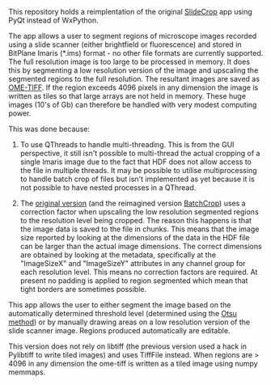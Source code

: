 This repository holds a reimplentation of the original 
[SlideCrop](https://github.com/QBI-Microscopy/SlideCrop "SlideCrop") app using
PyQt instead of WxPython.

The app allows a user to segment regions of microscope images recorded
using a slide scanner (either brightfield or fluorescence) and stored
in BitPlane Imaris (*.ims) format - no other file formats are currently
supported. The full resolution image is too large to be processed in 
memory. It does this by segmenting a low resolution version of the image
and upscaling the segmented regions to the full resolution. The resultant
images are saved as [OME-TIFF](https://docs.openmicroscopy.org/ome-model/5.6.3/ome-tiff/). If the region exceeds 4096 pixels in any dimension
the image is written as tiles so that large arrays are not held in memory. These huge
images (10's of Gb) can therefore be handled with very modest computing power.

This was done because:

1. To use QThreads to handle multi-threading. This is from the GUI perspective,
it still isn't possible to multi-thread the actual cropping of a single Imaris image
due to the fact that HDF does not allow access to the file in multiple threads. It
may be possible to utilise multiprocessing to handle batch crop of files but isn't
implemented as yet because it is not possible to have nested processes in a QThread.

2. The [original version](https://github.com/QBI-Microscopy/SlideCrop) (and the reimagined version [BatchCrop](https://github.com/QBI-Microscopy/BatchCrop)) uses a correction
factor when upscaling the low resolution segmented regions to the resolution
level being cropped. The reason this happens is that the image data is saved
to the file in chunks. This means that the image size reported by looking at
the dimensions of the data in the HDF file can be larger than the actual
image dimensions. The correct dimensions are obtained by looking at the
metadata, specifically at the "ImageSizeX" and "ImageSizeY" attributes in any
channel group for each resolution level. This means no correction factors are
required. At present no padding is applied to region segmented which mean that
tight borders are sometimes possible.

This app allows the user to either segment the image based on the automatically
determined threshold level (determined using the [Otsu method](https://en.wikipedia.org/wiki/Otsu%27s_method))
or by manually drawing areas on a low resolution version of the slide scanner
image. Regions produced automatically are editable.

This version does not rely on libtiff (the previous version used a hack in Pylibtiff to write tiled
images) and uses TiffFile instead. When regions are > 4096 in any dimension the ome-tiff is written
as a tiled image using numpy memmaps.